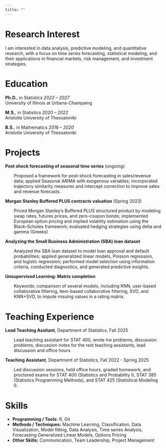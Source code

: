 ```yaml
---
title: ""
---
```


# Research Interest

I am interested in data analysis, predictive modeling, and quantitative research, with a focus on
time series forecasting, statistical modeling, and their applications in financial markets, risk
management, and investment strategies.

# Education

**Ph.D.**, in Statistics *2022 – 2027*<br>
University of Illinois at Urbana-Champaing 

**M.S.**, in Statistics *2020 – 2022*<br>
Aristotle University of Thessaloniki

**B.S.**, in Mathematics  *2016 – 2020*<br>
Aristotle University of Thessaloniki

# Projects

**Post shock forecasting of seasonal time series** (ongoing)
<div style="margin-left:2em; margin-top:0; margin-bottom:0;"> Proposed a framework for post-shock forecasting in sales/revenue data; applied Seasonal ARIMA with exogenous variables; incorporated trajectory similarity measures and intercept correction to improve sales and revenue forecasts.</div>

  
**Morgan Stanley Buffered PLUS contracts valuation** (Spring 2023)
<div style="margin-left:2em; margin-top:0; margin-bottom:0;"> Priced Morgan Stanley’s Buffered PLUS structured product by modeling swap rates, futures prices, and zero-coupon bonds; implemented European option pricing and implied volatility estimation using the Black–Scholes framework; evaluated hedging strategies using delta and gamma (Greeks) </div>
  
**Analyzing the Small Business Administration (SBA) loan dataset**
<div style="margin-left: 2em;">
Analyzed the SBA loan dataset to model loan approval and default probabilities; applied generalized linear models, Poisson regression, and logistic regression; performed model selection using information criteria, conducted diagnostics, and generated predictive insights.
</div>
  
**Unsupervised Learning: Matrix completion**
<div style="margin-left: 2em;">
Keywords: comparison of several models, including KNN, user-based collaborative filtering, item-based collaborative filtering, SVD, and KNN+SVD, to impute missing values in a rating matrix. 
</div>

# Teaching Experience

**Lead Teaching Assitant**,  Department of Statistics, Fall 2025
<div style="margin-left: 2em;">
Lead teaching assistant for STAT 400, wrote hw problems, discussion problems, discussion notes for the rest teaching assistants, lead discussion and office hours  
</div>

**Teaching Assistant**, Department of Statistics, Fall 2022 - Spring 2025
<div style="margin-left: 2em;">
Led discussion sessions, held office hours, graded homework, and proctored exams for STAT 400 (Statistics and Probability I), STAT 385 (Statistics Programming Methods), and STAT 425 (Statistical Modeling I).
</div>

# Skills

- **Programming / Tools:** R, Git  
- **Methods / Techniques:** Machine Learning, Classification, Data Visualization, Model fitting, Data Analysis, Time series Analysis, Forecasting Generalized Linear Models, Options Pricing  
- **Other Skills:** Communication, Team Leadership, Project Management 
